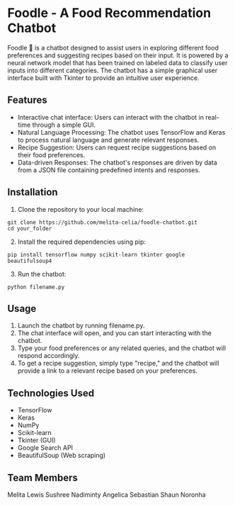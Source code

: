 # Foodle - A Food Recommendation Chatbot

Foodle :spaghetti: is a chatbot designed to assist users in exploring different food preferences and suggesting recipes based on their input. It is powered by a neural network model that has been trained on labeled data to classify user inputs into different categories. The chatbot has a simple graphical user interface built with Tkinter to provide an intuitive user experience.

## Features
* Interactive chat interface: Users can interact with the chatbot in real-time through a simple GUI.
* Natural Language Processing: The chatbot uses TensorFlow and Keras to process natural language and generate relevant responses.
* Recipe Suggestion: Users can request recipe suggestions based on their food preferences.
* Data-driven Responses: The chatbot's responses are driven by data from a JSON file containing predefined intents and responses.

## Installation
1. Clone the repository to your local machine:

```
git clone https://github.com/melita-celia/foodle-chatbot.git
cd your_folder
```

2. Install the required dependencies using pip:
   
```
pip install tensorflow numpy scikit-learn tkinter google beautifulsoup4
```
3. Run the chatbot:

```
python filename.py
```

## Usage
1. Launch the chatbot by running filename.py.
2. The chat interface will open, and you can start interacting with the chatbot.
3. Type your food preferences or any related queries, and the chatbot will respond accordingly.
4. To get a recipe suggestion, simply type "recipe," and the chatbot will provide a link to a relevant recipe based on your preferences.

## Technologies Used
* TensorFlow
* Keras
* NumPy
* Scikit-learn
* Tkinter (GUI)
* Google Search API
* BeautifulSoup (Web scraping)

## Team Members
Melita Lewis 
Sushree Nadiminty
Angelica Sebastian
Shaun Noronha
